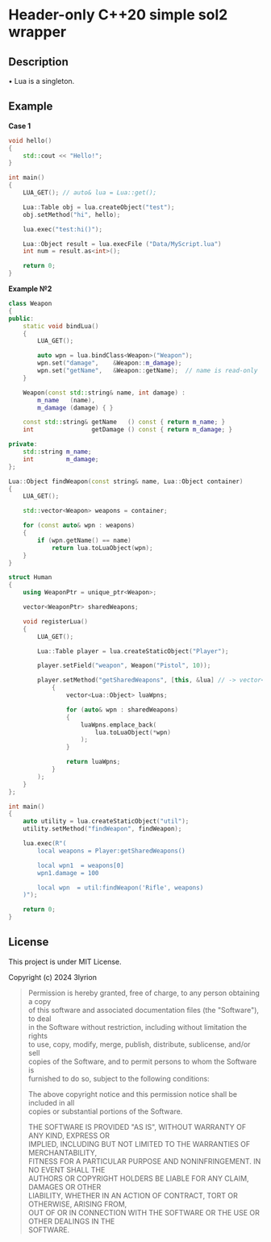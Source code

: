 # Header-only C++20 simple sol2 wrapper

## Description

• Lua is a singleton.

## Example

**Case 1**
```cpp
void hello()
{
	std::cout << "Hello!";
}

int main()
{
	LUA_GET(); // auto& lua = Lua::get();

	Lua::Table obj = lua.createObject("test");
	obj.setMethod("hi", hello);

	lua.exec("test:hi()");

	Lua::Object result = lua.execFile ("Data/MyScript.lua")
	int num = result.as<int>();

	return 0;
}
```

**Example №2**
```cpp
class Weapon
{
public:
	static void bindLua()
	{
		LUA_GET();

		auto wpn = lua.bindClass<Weapon>("Weapon");
		wpn.set("damage",    &Weapon::m_damage);
		wpn.set("getName",   &Weapon::getName);  // name is read-only
	}

	Weapon(const std::string& name, int damage) :
		m_name   (name),
		m_damage (damage) { }

	const std::string& getName   () const { return m_name; }
	int                getDamage () const { return m_damage; }

private:
	std::string m_name;
	int         m_damage;
};

Lua::Object findWeapon(const string& name, Lua::Object container)
{
	LUA_GET();

	std::vector<Weapon> weapons = container;

	for (const auto& wpn : weapons)
	{
		if (wpn.getName() == name)
			return lua.toLuaObject(wpn);
	}
}

struct Human
{
	using WeaponPtr = unique_ptr<Weapon>;

	vector<WeaponPtr> sharedWeapons;

	void registerLua()
	{
		LUA_GET();

		Lua::Table player = lua.createStaticObject("Player");

		player.setField("weapon", Weapon("Pistol", 10));

		player.setMethod("getSharedWeapons", [this, &lua] // -> vector<Lua::Object>
			{
				vector<Lua::Object> luaWpns;

				for (auto& wpn : sharedWeapons)
				{
					luaWpns.emplace_back(
						lua.toLuaObject(*wpn)
					);
				}

				return luaWpns;
			}
		);
	}
};

int main()
{
	auto utility = lua.createStaticObject("util");
	utility.setMethod("findWeapon", findWeapon);

	lua.exec(R"(
		local weapons = Player:getSharedWeapons()

		local wpn1  = weapons[0]
		wpn1.damage = 100

		local wpn  = util:findWeapon('Rifle', weapons)
	)");

	return 0;
}
```

## License

This project is under MIT License.

Copyright (c) 2024 3lyrion

> Permission is hereby granted, free of charge, to any person obtaining a copy  
> of this software and associated documentation files (the "Software"), to deal  
> in the Software without restriction, including without limitation the rights  
> to use, copy, modify, merge, publish, distribute, sublicense, and/or sell  
> copies of the Software, and to permit persons to whom the Software is  
> furnished to do so, subject to the following conditions:  
> 
> 
> The above copyright notice and this permission notice shall be included in all  
> copies or substantial portions of the Software.  
> 
> 
> THE SOFTWARE IS PROVIDED "AS IS", WITHOUT WARRANTY OF ANY KIND, EXPRESS OR  
> IMPLIED, INCLUDING BUT NOT LIMITED TO THE WARRANTIES OF MERCHANTABILITY,  
> FITNESS FOR A PARTICULAR PURPOSE AND NONINFRINGEMENT. IN NO EVENT SHALL THE  
> AUTHORS OR COPYRIGHT HOLDERS BE LIABLE FOR ANY CLAIM, DAMAGES OR OTHER  
> LIABILITY, WHETHER IN AN ACTION OF CONTRACT, TORT OR OTHERWISE, ARISING FROM,  
> OUT OF OR IN CONNECTION WITH THE SOFTWARE OR THE USE OR OTHER DEALINGS IN THE  
> SOFTWARE.
